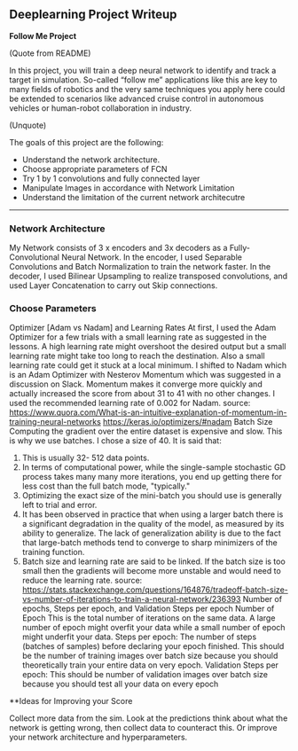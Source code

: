 ## Deeplearning Project Writeup ##

**Follow Me Project**

(Quote from README)

In this project, you will train a deep neural network to identify and track a target in simulation. So-called “follow me” applications like this are key to many fields of robotics and the very same techniques you apply here could be extended to scenarios like advanced cruise control in autonomous vehicles or human-robot collaboration in industry.

(Unquote)

The goals of this project are the following:
* Understand the network architecture.
* Choose appropriate parameters of FCN
* Try 1 by 1 convolutions and fully connected layer
* Manipulate Images in accordance with Network Limitation
* Understand the limitation of the current network architecutre


----
### Network Architecture ###

My Network consists of 3 x encoders and 3x decoders as a Fully-Convolutional Neural Network. In the encoder, I used Separable Convolutions and Batch Normalization to train the network faster. In the decoder, I used Bilinear Upsampling to realize transposed convolutions, and used Layer Concatenation to carry out Skip connections.







### Choose Parameters ###
Optimizer   [Adam   vs   Nadam]   and   Learning   Rates
At first, I used the Adam Optimizer for a few trials with a small learning rate as suggested in the lessons. A high learning rate might overshoot the desired output but a small learning rate might take too long to reach the destination. Also a small learning rate could get it stuck at a local minimum. I shifted to Nadam which is an Adam Optimizer with Nesterov Momentum which was suggested in a discussion on Slack. Momentum makes it converge more quickly and actually increased the score from about 31 to 41 with no other changes. I used the recommended learning rate of 0.002 for Nadam.
source:
https://www.quora.com/What-is-an-intuitive-explanation-of-momentum-in-training-neural-networks https://keras.io/optimizers/#nadam
Batch   Size
Computing   the   gradient   over   the   entire   dataset   is   expensive   and   slow.   This   is   why   we   use   batches.   I   chose   a   size   of   40.
It   is   said   that:
1. This   is   usually   32-   512   data   points.
2. In terms of computational power, while the single-sample stochastic GD process takes many many more
iterations,   you   end   up   getting   there   for   less   cost   than   the   full   batch   mode,   "typically."
3. Optimizing   the   exact   size   of   the   mini-batch   you   should   use   is   generally   left   to   trial   and   error.
4. It has been observed in practice that when using a larger batch there is a significant degradation in the quality
of the model, as measured by its ability to generalize. The lack of generalization ability is due to the fact that
large-batch   methods   tend   to   converge   to   sharp   minimizers   of   the   training   function.
5. Batch size and learning rate are said to be linked.  If the batch size is too small then the gradients will become
more   unstable   and   would   need   to   reduce   the   learning   rate.
source:    https://stats.stackexchange.com/questions/164876/tradeoff-batch-size-vs-number-of-iterations-to-train-a-neural-network/236393
Number   of   epochs,   Steps   per   epoch,   and   Validation   Steps   per   epoch
Number   of   Epoch
This is the total number of iterations on the same data. A large number of epoch might overfit your data while a small number   of   epoch   might   underfit   your   data.
Steps   per   epoch:
The number of steps (batches of samples) before declaring your epoch finished. This should be the number of training images   over   batch   size   because   you   should   theoretically   train   your   entire   data   on   very   epoch.
Validation   Steps   per   epoch:
This   should   be   number   of   validation   images   over   batch   size   because   you   should   test   all   your   data   on   every   epoch



**Ideas for Improving your Score

Collect more data from the sim. Look at the predictions think about what the network is getting wrong, then collect data to counteract this. Or improve your network architecture and hyperparameters. 


